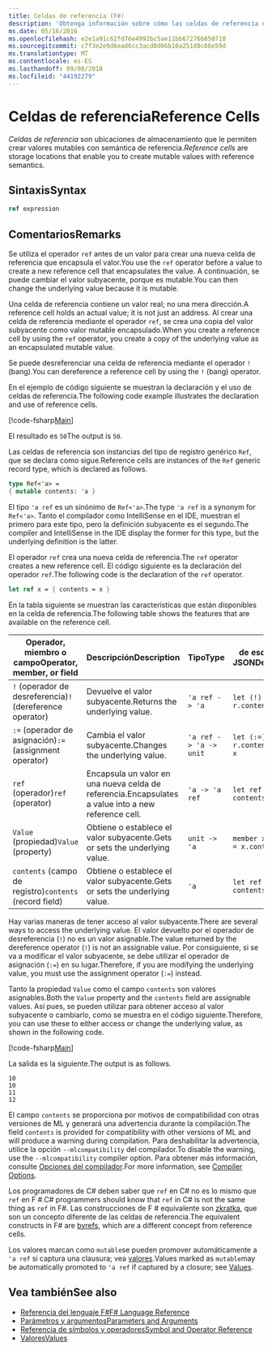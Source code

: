 ```yaml
---
title: Celdas de referencia (F#)
description: 'Obtenga información sobre cómo las celdas de referencia de F # son ubicaciones de almacenamiento que le permiten crear valores mutables con semántica de referencia.'
ms.date: 05/16/2016
ms.openlocfilehash: e2e1a91c62fd76e4992bc5ae11bb672766850718
ms.sourcegitcommit: c7f3e2e9d6ead6cc3acd0d66b10a251d0c66e59d
ms.translationtype: MT
ms.contentlocale: es-ES
ms.lasthandoff: 09/08/2018
ms.locfileid: "44192279"
---
```

# <a name="reference-cells"></a><span data-ttu-id="f3cda-103">Celdas de referencia</span><span class="sxs-lookup"><span data-stu-id="f3cda-103">Reference Cells</span></span>

<span data-ttu-id="f3cda-104">*Celdas de referencia* son ubicaciones de almacenamiento que le permiten crear valores mutables con semántica de referencia.</span><span class="sxs-lookup"><span data-stu-id="f3cda-104">*Reference cells* are storage locations that enable you to create mutable values with reference semantics.</span></span>

## <a name="syntax"></a><span data-ttu-id="f3cda-105">Sintaxis</span><span class="sxs-lookup"><span data-stu-id="f3cda-105">Syntax</span></span>

```fsharp
ref expression
```

## <a name="remarks"></a><span data-ttu-id="f3cda-106">Comentarios</span><span class="sxs-lookup"><span data-stu-id="f3cda-106">Remarks</span></span>

<span data-ttu-id="f3cda-107">Se utiliza el operador `ref` antes de un valor para crear una nueva celda de referencia que encapsula el valor.</span><span class="sxs-lookup"><span data-stu-id="f3cda-107">You use the `ref` operator before a value to create a new reference cell that encapsulates the value.</span></span> <span data-ttu-id="f3cda-108">A continuación, se puede cambiar el valor subyacente, porque es mutable.</span><span class="sxs-lookup"><span data-stu-id="f3cda-108">You can then change the underlying value because it is mutable.</span></span>

<span data-ttu-id="f3cda-109">Una celda de referencia contiene un valor real; no una mera dirección.</span><span class="sxs-lookup"><span data-stu-id="f3cda-109">A reference cell holds an actual value; it is not just an address.</span></span> <span data-ttu-id="f3cda-110">Al crear una celda de referencia mediante el operador `ref`, se crea una copia del valor subyacente como valor mutable encapsulado.</span><span class="sxs-lookup"><span data-stu-id="f3cda-110">When you create a reference cell by using the `ref` operator, you create a copy of the underlying value as an encapsulated mutable value.</span></span>

<span data-ttu-id="f3cda-111">Se puede desreferenciar una celda de referencia mediante el operador `!` (bang).</span><span class="sxs-lookup"><span data-stu-id="f3cda-111">You can dereference a reference cell by using the `!` (bang) operator.</span></span>

<span data-ttu-id="f3cda-112">En el ejemplo de código siguiente se muestran la declaración y el uso de celdas de referencia.</span><span class="sxs-lookup"><span data-stu-id="f3cda-112">The following code example illustrates the declaration and use of reference cells.</span></span>

[!code-fsharp[Main](../../../samples/snippets/fsharp/lang-ref-1/snippet2201.fs)]

<span data-ttu-id="f3cda-113">El resultado es `50`</span><span class="sxs-lookup"><span data-stu-id="f3cda-113">The output is `50`.</span></span>

<span data-ttu-id="f3cda-114">Las celdas de referencia son instancias del tipo de registro genérico `Ref`, que se declara como sigue.</span><span class="sxs-lookup"><span data-stu-id="f3cda-114">Reference cells are instances of the `Ref` generic record type, which is declared as follows.</span></span>

```fsharp
type Ref<'a> =
{ mutable contents: 'a }
```

<span data-ttu-id="f3cda-115">El tipo `'a ref` es un sinónimo de `Ref<'a>`.</span><span class="sxs-lookup"><span data-stu-id="f3cda-115">The type `'a ref` is a synonym for `Ref<'a>`.</span></span> <span data-ttu-id="f3cda-116">Tanto el compilador como IntelliSense en el IDE, muestran el primero para este tipo, pero la definición subyacente es el segundo.</span><span class="sxs-lookup"><span data-stu-id="f3cda-116">The compiler and IntelliSense in the IDE display the former for this type, but the underlying definition is the latter.</span></span>

<span data-ttu-id="f3cda-117">El operador `ref` crea una nueva celda de referencia.</span><span class="sxs-lookup"><span data-stu-id="f3cda-117">The `ref` operator creates a new reference cell.</span></span> <span data-ttu-id="f3cda-118">El código siguiente es la declaración del operador `ref`.</span><span class="sxs-lookup"><span data-stu-id="f3cda-118">The following code is the declaration of the `ref` operator.</span></span>

```fsharp
let ref x = { contents = x }
```

<span data-ttu-id="f3cda-119">En la tabla siguiente se muestran las características que están disponibles en la celda de referencia.</span><span class="sxs-lookup"><span data-stu-id="f3cda-119">The following table shows the features that are available on the reference cell.</span></span>

|<span data-ttu-id="f3cda-120">Operador, miembro o campo</span><span class="sxs-lookup"><span data-stu-id="f3cda-120">Operator, member, or field</span></span>|<span data-ttu-id="f3cda-121">Descripción</span><span class="sxs-lookup"><span data-stu-id="f3cda-121">Description</span></span>|<span data-ttu-id="f3cda-122">Tipo</span><span class="sxs-lookup"><span data-stu-id="f3cda-122">Type</span></span>|<span data-ttu-id="f3cda-123">de esquema JSON</span><span class="sxs-lookup"><span data-stu-id="f3cda-123">Definition</span></span>|
|--------------------------|-----------|----|----------|
|<span data-ttu-id="f3cda-124">`!` (operador de desreferencia)</span><span class="sxs-lookup"><span data-stu-id="f3cda-124">`!` (dereference operator)</span></span>|<span data-ttu-id="f3cda-125">Devuelve el valor subyacente.</span><span class="sxs-lookup"><span data-stu-id="f3cda-125">Returns the underlying value.</span></span>|`'a ref -> 'a`|`let (!) r = r.contents`|
|<span data-ttu-id="f3cda-126">`:=` (operador de asignación)</span><span class="sxs-lookup"><span data-stu-id="f3cda-126">`:=` (assignment operator)</span></span>|<span data-ttu-id="f3cda-127">Cambia el valor subyacente.</span><span class="sxs-lookup"><span data-stu-id="f3cda-127">Changes the underlying value.</span></span>|`'a ref -> 'a -> unit`|`let (:=) r x = r.contents <- x`|
|<span data-ttu-id="f3cda-128">`ref` (operador)</span><span class="sxs-lookup"><span data-stu-id="f3cda-128">`ref` (operator)</span></span>|<span data-ttu-id="f3cda-129">Encapsula un valor en una nueva celda de referencia.</span><span class="sxs-lookup"><span data-stu-id="f3cda-129">Encapsulates a value into a new reference cell.</span></span>|`'a -> 'a ref`|`let ref x = { contents = x }`|
|<span data-ttu-id="f3cda-130">`Value` (propiedad)</span><span class="sxs-lookup"><span data-stu-id="f3cda-130">`Value` (property)</span></span>|<span data-ttu-id="f3cda-131">Obtiene o establece el valor subyacente.</span><span class="sxs-lookup"><span data-stu-id="f3cda-131">Gets or sets the underlying value.</span></span>|`unit -> 'a`|`member x.Value = x.contents`|
|<span data-ttu-id="f3cda-132">`contents` (campo de registro)</span><span class="sxs-lookup"><span data-stu-id="f3cda-132">`contents` (record field)</span></span>|<span data-ttu-id="f3cda-133">Obtiene o establece el valor subyacente.</span><span class="sxs-lookup"><span data-stu-id="f3cda-133">Gets or sets the underlying value.</span></span>|`'a`|`let ref x = { contents = x }`|
<span data-ttu-id="f3cda-134">Hay varias maneras de tener acceso al valor subyacente.</span><span class="sxs-lookup"><span data-stu-id="f3cda-134">There are several ways to access the underlying value.</span></span> <span data-ttu-id="f3cda-135">El valor devuelto por el operador de desreferencia (`!`) no es un valor asignable.</span><span class="sxs-lookup"><span data-stu-id="f3cda-135">The value returned by the dereference operator (`!`) is not an assignable value.</span></span> <span data-ttu-id="f3cda-136">Por consiguiente, si se va a modificar el valor subyacente, se debe utilizar el operador de asignación (`:=`) en su lugar.</span><span class="sxs-lookup"><span data-stu-id="f3cda-136">Therefore, if you are modifying the underlying value, you must use the assignment operator (`:=`) instead.</span></span>

<span data-ttu-id="f3cda-137">Tanto la propiedad `Value` como el campo `contents` son valores asignables.</span><span class="sxs-lookup"><span data-stu-id="f3cda-137">Both the `Value` property and the `contents` field are assignable values.</span></span> <span data-ttu-id="f3cda-138">Así pues, se pueden utilizar para obtener acceso al valor subyacente o cambiarlo, como se muestra en el código siguiente.</span><span class="sxs-lookup"><span data-stu-id="f3cda-138">Therefore, you can use these to either access or change the underlying value, as shown in the following code.</span></span>

[!code-fsharp[Main](../../../samples/snippets/fsharp/lang-ref-1/snippet2203.fs)]

<span data-ttu-id="f3cda-139">La salida es la siguiente.</span><span class="sxs-lookup"><span data-stu-id="f3cda-139">The output is as follows.</span></span>

```
10
10
11
12
```

<span data-ttu-id="f3cda-140">El campo `contents` se proporciona por motivos de compatibilidad con otras versiones de ML y generará una advertencia durante la compilación.</span><span class="sxs-lookup"><span data-stu-id="f3cda-140">The field `contents` is provided for compatibility with other versions of ML and will produce a warning during compilation.</span></span> <span data-ttu-id="f3cda-141">Para deshabilitar la advertencia, utilice la opción `--mlcompatibility` del compilador.</span><span class="sxs-lookup"><span data-stu-id="f3cda-141">To disable the warning, use the `--mlcompatibility` compiler option.</span></span> <span data-ttu-id="f3cda-142">Para obtener más información, consulte [Opciones del compilador](compiler-options.md).</span><span class="sxs-lookup"><span data-stu-id="f3cda-142">For more information, see [Compiler Options](compiler-options.md).</span></span>

<span data-ttu-id="f3cda-143">Los programadores de C# deben saber que `ref` en C# no es lo mismo que `ref` en F #.</span><span class="sxs-lookup"><span data-stu-id="f3cda-143">C# programmers should know that `ref` in C# is not the same thing as `ref` in F#.</span></span> <span data-ttu-id="f3cda-144">Las construcciones de F # equivalente son [zkratka](byrefs.md), que son un concepto diferente de las celdas de referencia.</span><span class="sxs-lookup"><span data-stu-id="f3cda-144">The equivalent constructs in F# are [byrefs](byrefs.md), which are a different concept from reference cells.</span></span>

<span data-ttu-id="f3cda-145">Los valores marcan como `mutable`se pueden promover automáticamente a `'a ref` si captura una clausura; vea [valores](values/index.md).</span><span class="sxs-lookup"><span data-stu-id="f3cda-145">Values marked as `mutable`may be automatically promoted to `'a ref` if captured by a closure; see [Values](values/index.md).</span></span>

## <a name="see-also"></a><span data-ttu-id="f3cda-146">Vea también</span><span class="sxs-lookup"><span data-stu-id="f3cda-146">See also</span></span>

- [<span data-ttu-id="f3cda-147">Referencia del lenguaje F#</span><span class="sxs-lookup"><span data-stu-id="f3cda-147">F# Language Reference</span></span>](index.md)
- [<span data-ttu-id="f3cda-148">Parámetros y argumentos</span><span class="sxs-lookup"><span data-stu-id="f3cda-148">Parameters and Arguments</span></span>](parameters-and-arguments.md)
- [<span data-ttu-id="f3cda-149">Referencia de símbolos y operadores</span><span class="sxs-lookup"><span data-stu-id="f3cda-149">Symbol and Operator Reference</span></span>](symbol-and-operator-reference/index.md)
- [<span data-ttu-id="f3cda-150">Valores</span><span class="sxs-lookup"><span data-stu-id="f3cda-150">Values</span></span>](values/index.md)
